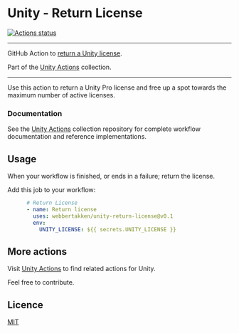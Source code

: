 # Unity - Return License
[![Actions status](https://github.com/webbertakken/unity-return-license/workflows/Actions%20%F0%9F%98%8E/badge.svg)](https://github.com/webbertakken/unity-return-license/actions?query=branch%3Amaster+workflow%3A"Actions+😎")

---

GitHub Action to [return a Unity license](https://github.com/marketplace/actions/unity-return-license). 

Part of the [Unity Actions](https://github.com/webbertakken/unity-actions) collection.

---

Use this action to return a Unity Pro license and free up a spot towards the 
maximum number of active licenses.

### Documentation

See the 
[Unity Actions](https://github.com/webbertakken/unity-actions)
collection repository for complete workflow documentation and reference 
implementations.


## Usage

When your workflow is finished, or ends in a failure; return the license.

Add this job to your workflow:

```yaml
      # Return License
      - name: Return license
        uses: webbertakken/unity-return-license@v0.1
        env:
          UNITY_LICENSE: ${{ secrets.UNITY_LICENSE }}
```

## More actions

Visit 
[Unity Actions](https://github.com/webbertakken/unity-actions) 
to find related actions for Unity.

Feel free to contribute.

## Licence 

[MIT](./LICENSE)
